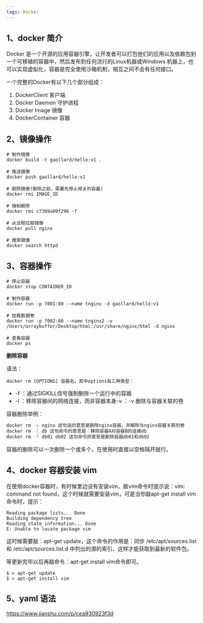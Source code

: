 ```yaml
---
tags: Docker
---
```


## 1、docker 简介
Docker 是一个开源的应用容器引擎，让开发者可以打包他们的应用以及依赖包到一个可移植的容器中，然后发布到任何流行的Linux机器或Windows 机器上，也可以实现虚拟化，容器是完全使用沙箱机制，相互之间不会有任何接口。

一个完整的Docker有以下几个部分组成：
1. DockerClient 客户端
2. Docker Daemon 守护进程
3. Docker Image 镜像
4. DockerContainer 容器


## 2、镜像操作

```shell
# 制作镜像
docker build -t gaollard/hello:v1 .

# 推送镜像
docker push gaollard/hello:v1 

# 删除镜像(删除之前，需要先停止相关的容器)
docker rmi IMAGE_ID

# 强制删除
docker rmi c7309a89f296 -f

# 从远程拉取镜像
docker pull nginx

# 搜索镜像
docker search httpd
```

## 3、容器操作

```shell
# 停止容器
docker stop CONTAINER_ID

# 制作容器
docker run -p 7001:80 --name tnginx -d gaollard/hello:v1

# 挂载数据卷
docker run -p 7002:80 --name tnginx2 -v /Users/arraybuffer/Desktop/html:/usr/share/nginx/html -d nginx

# 查看容器
docker ps
```

**删除容器**

语法：

```shell
docker rm [OPTIONS] 容器名，其中options有三种类型：
```

- -f ：通过SIGKILL信号强制删除一个运行中的容器
- -l ：移除容器间的网络连接，而非容器本身-v ：-v 删除与容器关联的卷

容器删除举例：

```bash
docker rm -v nginx 这句话的意思是删除nginx容器，并解除与nginx容器关联的卷
docker rm -l db 这句命令的意思是：移除容器A对容器B的连接db
docker rm -f db01 db02 这句命令的意思是删除容器db01和db02
```

容器的删除可以一次删除一个或多个，在使用时直接以空格隔开就行。

## 4、docker 容器安装 vim
在使用docker容器时，有时候里边没有安装vim，敲vim命令时提示说：vim: command not found，这个时候就需要安装vim，可是当你敲apt-get install vim命令时，提示：

```text
Reading package lists... Done
Building dependency tree       
Reading state information... Done
E: Unable to locate package vim
```
 
这时候需要敲：apt-get update，这个命令的作用是：同步 /etc/apt/sources.list 和 /etc/apt/sources.list.d 中列出的源的索引，这样才能获取到最新的软件包。

等更新完毕以后再敲命令：apt-get install vim命令即可。

```shell
$ > apt-get update
$ > apt-get install vim
```

## 5、yaml 语法
https://www.jianshu.com/p/cea930923f3d